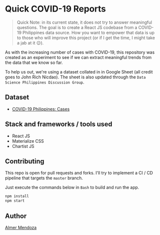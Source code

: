 # Quick COVID-19 Reports

> Quick Note: in its current state, it does not try to answer meaningful questions. The goal is to create a React JS codebase from a COVID-19 Philippines data source. How you want to empower that data is up to those who will improve this project (or if I get the time, I might take a jab at it 😉).

As with the increasing number of cases with COVID-19, this repository was created as an experiment to see if we can extract meaningful trends from the data that we know so far.

To help us out, we're using a dataset collated in in Google Sheet (all credit goes to John Rich Nicdao). The sheet is also updated through the `Data Science Philippines Discussion Group`.

## Dataset

- [COVID-19 Philippines: Cases](https://docs.google.com/spreadsheets/u/0/d/16g_PUxKYMC0XjeEKF6FPUBq2-pFgmTkHoj5lbVrGLhE/htmlview)

## Stack and frameworks / tools used

- React JS
- Materialize CSS
- Chartist JS

## Contributing

This repo is open for pull requests and forks. I'll try to implement a CI / CD pipeline that targets the `master` branch.

Just execute the commands below in `Bash` to build and run the app.

```bash
npm install
npm start
```

## Author

[Almer Mendoza](mailto:atmalmer23@gmail.com)
